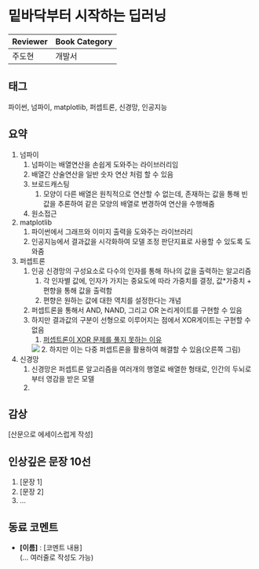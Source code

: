 # 밑바닥부터 시작하는 딥러닝

| Reviewer | Book Category |
| --- | --- |
| 주도현 | 개발서 |

## 태그
파이썬, 넘파이, matplotlib, 퍼셉트론, 신경망, 인공지능

## 요약
1. 넘파이
   1. 넘파이는 배열연산을 손쉽게 도와주는 라이브러리임
   2. 배열간 산술연산을 일반 숫자 연산 처럼 할 수 있음
   3. 브로드캐스팅
      1. 모양이 다른 배열은 원칙적으로 연산할 수 없는데,
      존재하는 값을 통해 빈 값을 추론하여 같은 모양의 배열로 변경하여 연산을 수행해줌
   4. 원소접근
2. matplotlib
   1. 파이썬에서 그래프와 이미지 출력을 도와주는 라이브러리
   2. 인공지능에서 결과값을 시각화하여 모델 조정 판단지표로 사용할 수 있도록 도와줌
3. 퍼셉트론
   1. 인공 신경망의 구성요소로 다수의 인자를 통해 하나의 값을 출력하는 알고리즘
      1. 각 인자별 값에, 인자가 가지는 중요도에 따라 가중치를 결정, 값*가중치 + 편향을 통해 값을 출력함
      2. 편향은 원하는 값에 대한 역치를 설정한다는 개념
   2. 퍼셉트론을 통해서 AND, NAND, 그리고 OR 논리게이트를 구현할 수 있음
   3. 하지만 결과값의 구분이 선형으로 이루어지는 점에서 XOR게이트는 구현할 수 없음
      1. [퍼셉트론이 XOR 문제를 풀지 못하는 이유](https://velog.io/@skyepodium/%ED%8D%BC%EC%85%89%ED%8A%B8%EB%A1%A0%EC%9D%B4-%EC%99%9C-XOR-%EB%AC%B8%EC%A0%9C%EB%A5%BC-%EB%AA%BB%ED%91%B8%EB%8A%94%EC%A7%80-%EC%95%8C%EC%95%84%EB%B3%B4%EA%B8%B0)
      <img src="https://velog.velcdn.com/images%2Fskyepodium%2Fpost%2F63930671-cb82-43a2-825b-e822beec415f%2F%E1%84%89%E1%85%B3%E1%84%8F%E1%85%B3%E1%84%85%E1%85%B5%E1%86%AB%E1%84%89%E1%85%A3%E1%86%BA%202021-05-19%20%E1%84%8B%E1%85%A9%E1%84%92%E1%85%AE%201.03.37.png"/>
      2. 하지만 이는 다중 퍼셉트론을 활용하여 해결할 수 있음(오른쪽 그림)
4. 신경망
   1. 신경망은 퍼셉트론 알고리즘을 여러개의 행열로 배열한 형태로, 인간의  두뇌로부터 영감을 받은 모델
   2. 


## 감상
[산문으로 에세이스럽게 작성]

## 인상깊은 문장 10선

1. [문장 1]
2. [문장 2]
3. ...

## 동료 코멘트
- **[이름]** : [코멘트 내용]  
(... 여러줄로 작성도 가능)